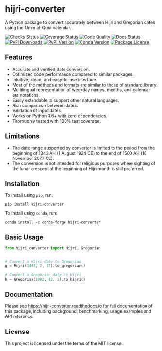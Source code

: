 # hijri-converter

<!-- start description -->

A Python package to convert accurately between Hijri and Gregorian dates
using the Umm al-Qura calendar.

<!-- end description -->

[![Checks Status](https://img.shields.io/github/workflow/status/dralshehri/hijri-converter/Checks/main?event=push&label=checks)][checks]
[![Coverage Status](https://img.shields.io/badge/coverage-100%25-success)][coverage]
[![Code Quality](https://img.shields.io/codefactor/grade/github/dralshehri/hijri-converter/main?&label=codefactor)][quality]
[![Docs Status](https://img.shields.io/readthedocs/hijri-converter/stable)][docs]
[![PyPI Downloads](https://img.shields.io/pypi/dm/hijri-converter?color=blue)][downloads]
[![PyPI Version](https://img.shields.io/pypi/v/hijri-converter)][pypi-version]
[![Conda Version](https://img.shields.io/conda/vn/conda-forge/hijri-converter)][conda-version]
[![Package License](https://img.shields.io/github/license/dralshehri/hijri-converter)][license]

[checks]: https://github.com/dralshehri/hijri-converter/actions/workflows/checks.yml
[coverage]: https://github.com/dralshehri/hijri-converter/actions/workflows/checks.yml
[quality]: https://www.codefactor.io/repository/github/dralshehri/hijri-converter/overview/main
[docs]: https://hijri-converter.readthedocs.io
[downloads]: https://pypistats.org/packages/hijri-converter
[pypi-version]: https://pypi.python.org/pypi/hijri-converter
[conda-version]: https://anaconda.org/conda-forge/hijri-converter
[license]: https://github.com/dralshehri/hijri-converter/blob/main/LICENSE

<!-- start summary -->

## Features

- Accurate and verified date conversion.
- Optimized code performance compared to similar packages.
- Intuitive, clean, and easy-to-use interface.
- Most of the methods and formats are similar to those of standard library.
- Multilingual representation of weekday names, months, and calendar era notations.
- Easily extendable to support other natural languages.
- Rich comparison between dates.
- Validation of input dates.
- Works on Python 3.6+ with zero dependencies.
- Thoroughly tested with 100% test coverage.

## Limitations

- The date range supported by converter is limited to the period from the beginning
  of 1343 AH (1 August 1924 CE) to the end of 1500 AH (16 November 2077 CE).
- The conversion is not intended for religious purposes where sighting of the lunar
  crescent at the beginning of Hijri month is still preferred.

## Installation

To install using `pip`, run:
```shell
pip install hijri-converter
```

To install using `conda`, run:
```shell
conda install -c conda-forge hijri-converter
```

## Basic Usage

```python
from hijri_converter import Hijri, Gregorian


# Convert a Hijri date to Gregorian
g = Hijri(1403, 2, 17).to_gregorian()

# Convert a Gregorian date to Hijri
h = Gregorian(1982, 12, 2).to_hijri()
```

<!-- end summary -->

## Documentation

Please see <https://hijri-converter.readthedocs.io> for full documentation of
this package, including background, benchmarking, usage examples and API
reference.


## License

This project is licensed under the terms of the MIT license.
